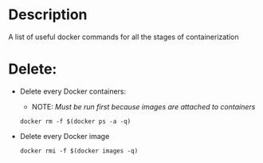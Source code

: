 # Description
A list of useful docker commands for all the stages of containerization

# Delete:
  * Delete every Docker containers:
    
    * NOTE: _Must be run first because images are attached to containers_

    ```docker rm -f $(docker ps -a -q)```

  * Delete every Docker image
    
    ```docker rmi -f $(docker images -q)```
